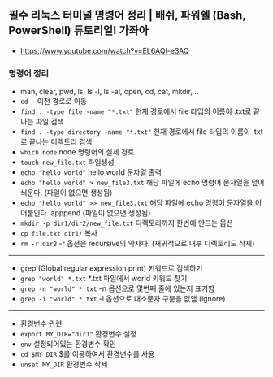 ## 필수 리눅스 터미널 명령어 정리 | 배쉬, 파워쉘 (Bash, PowerShell) 튜토리얼! 가좌아
- https://www.youtube.com/watch?v=EL6AQl-e3AQ

### 명령어 정리
- man, clear, pwd, ls, ls -l, ls -al, open, cd, cat, mkdir, ..
- `cd -` 이전 경로로 이동
- `find . -type file -name "*.txt"` 현재 경로에서 file 타입의 이름이 .txt로 끝나는 파일 검색
- `find . -type directory -name "*.txt"` 현재 경로에서 file 타입의 이름이 .txt로 끝나는 디렉토리 검색
- `which node` node 명령어의 실제 경로
- `touch new_file.txt` 파일생성
- `echo "hello world"` hello world 문자열 출력
- `echo "hello world" > new_file3.txt` 해당 파일에 echo 명령어 문자열을 덮어씌운다. (파일이 없으면 생성됨)
- `echo "hello world" >> new_file3.txt` 해당 파일에 echo 명령어 문자열을 이어붙인다. apppend (파일이 없으면 생성됨)
- `mkdir -p dir1/dir2/new_file.txt` 디렉토리까지 한번에 만드는 옵션
- `cp file.txt dir1/` 복사 
- `rm -r dir2` -r 옵션은 recursive의 약자다. (재귀적으로 내부 디렉토리도 삭제)

---
- grep (Global regular expression print) 키워드로 검색하기
- `grep "world" *.txt` \*.txt 파일에서 world 키워드 찾기
- `grep -n "world" *.txt` -n 옵션으로 몇번째 줄에 있는지 표기함
- `grep -i "world" *.txt` -i 옵션으로 대소문자 구분을 없앰 (ignore)

---
- 환경변수 관련
- `export MY_DIR="dir1"` 환경변수 설정
- `env` 설정되어있는 환경변수 확인
- `cd $MY_DIR` $를 이용하여서 환경변수를 사용
- `unset MY_DIR` 환경변수 삭제
